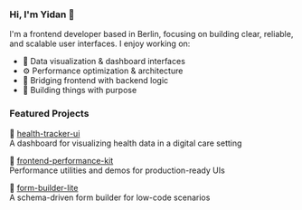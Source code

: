 ### Hi, I'm Yidan 👋

I'm a frontend developer based in Berlin, focusing on building clear, reliable, and scalable user interfaces. I enjoy working on:

- 🔬 Data visualization & dashboard interfaces
- ⚙️ Performance optimization & architecture
- 🧠 Bridging frontend with backend logic
- 🧪 Building things with purpose

### Featured Projects

🔹 [health-tracker-ui](https://github.com/yourname/health-tracker-ui)  
A dashboard for visualizing health data in a digital care setting

🔹 [frontend-performance-kit](https://github.com/yourname/frontend-performance-kit)  
Performance utilities and demos for production-ready UIs

🔹 [form-builder-lite](https://github.com/yourname/form-builder-lite)  
A schema-driven form builder for low-code scenarios

